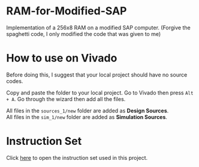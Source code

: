 # RAM-for-Modified-SAP
Implementation of a 256x8 RAM on a modified SAP computer. (Forgive the spaghetti code, I only modified the code that was given to me)

# How to use on Vivado
Before doing this, I suggest that your local project should have no source codes.

Copy and paste the folder to your local project. Go to Vivado then press `Alt + A`. Go through the wizard then add all the files.

All files in the `sources_1/new` folder are added as **Design Sources**.  
All files in the `sim_1/new` folder are added as **Simulation Sources**.

# Instruction Set
Click [here](https://trusted-bassoon-79d.notion.site/Modified-SAP-Instructions-af7bd8d4e6dd416f95365e56079b029c?pvs=4) to open the instruction set used in this project. 
